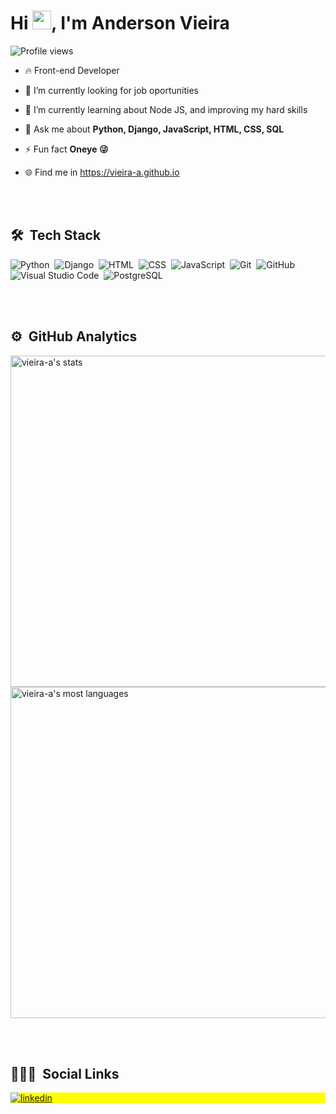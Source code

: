<h1 align="left">Hi <img src="https://raw.githubusercontent.com/kaueMarques/kaueMarques/master/hi.gif" width="30px">, I'm Anderson Vieira</h1>
<p align="left"> <img src="https://komarev.com/ghpvc/?username=vieira-a&style=flat-square" alt="Profile views" /> </p>


- 🔥 Front-end Developer 
- 🔭 I’m currently looking for job oportunities
- 🌱 I’m currently learning about Node JS, and improving my hard skills
- 💬 Ask me about **Python, Django, JavaScript, HTML, CSS, SQL**

- ⚡ Fun fact **Oneye 😜**
- 🌐 Find me in https://vieira-a.github.io

<br><br>

## 🛠 &nbsp;Tech Stack

![Python](https://img.shields.io/badge/-Python-05122A?style=flat&logo=Python)&nbsp;
![Django](https://img.shields.io/badge/-Django-05122A?style=flat&logo=Django)&nbsp;
![HTML](https://img.shields.io/badge/-HTML-05122A?style=flat&logo=HTML5)&nbsp;
![CSS](https://img.shields.io/badge/-CSS-05122A?style=flat&logo=CSS3&logoColor=1572B6)&nbsp;
![JavaScript](https://img.shields.io/badge/-JavaScript-05122A?style=flat&logo=JavaScript)&nbsp;
![Git](https://img.shields.io/badge/-Git-05122A?style=flat&logo=git)&nbsp;
![GitHub](https://img.shields.io/badge/-GitHub-05122A?style=flat&logo=github)&nbsp;
![Visual Studio Code](https://img.shields.io/badge/-Visual%20Studio%20Code-05122A?style=flat&logo=visual-studio-code&logoColor=007ACC)&nbsp;
![PostgreSQL](https://img.shields.io/badge/-PostgreSQL-05122A?style=flat&logo=postgresql)&nbsp;

<br><br>

## ⚙️ &nbsp;GitHub Analytics

<p align="left">
<img width="530em" src="https://github-readme-stats.vercel.app/api?username=vieira-a&show_icons=true&theme=vision-friendly-dark" alt="vieira-a's stats"/>
<img width="530em" src="https://github-readme-stats.vercel.app/api/top-langs/?username=vieira-a&layout=compact&theme=vision-friendly-dark" alt="vieira-a's most languages"/>
</p>

<br><br>

## 👨🏽‍🦲 &nbsp;Social Links

<p align="left" style="background:yellow">
<a href="https://linkedin.com/in/vieira-a" target="_blank">
  <img align="center" src="https://img.shields.io/badge/LinkedIn-0077B5?style=for-the-badge&logo=linkedin&logoColor=white" alt="linkedin"/>
</a>
</p>


<!--
**vieira-a/vieira-a** is a ✨ _special_ ✨ repository because its `README.md` (this file) appears on your GitHub profile.

Here are some ideas to get you started:

- 🔭 I’m currently working on ...
- 🌱 I’m currently learning ...
- 👯 I’m looking to collaborate on ...
- 🤔 I’m looking for help with ...
- 💬 Ask me about ...
- 📫 How to reach me: ...
- 😄 Pronouns: ...
- ⚡ Fun fact: ...
-->
